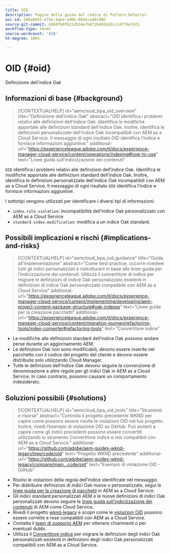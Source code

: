 ```yaml
---
title: OID
description: Pagina della guida del codice di Pattern Detector.
exl-id: 500e0d32-e75e-4abe-a96b-0692ce40c086
source-git-commit: dd60fb9fb21d534e7b6f264826d3cc1477def421
workflow-type: tm+mt
source-wordcount: '418'
ht-degree: 100%

---
```


# OID {#oid}

Definizione dell’indice Oak

## Informazioni di base {#background}

>[!CONTEXTUALHELP]
>id="aemcloud_bpa_oid_overview"
>title="Definizione dell’indice Oak"
>abstract="OID identifica i problemi relativi alle definizioni dell’indice Oak. Identifica le modifiche apportate alle definizioni standard dell’indice Oak. Inoltre, identifica le definizioni personalizzate dell’indice Oak incompatibili con AEM as a Cloud Service. Il messaggio di ogni risultato OID identifica l’indice e fornisce informazioni aggiuntive."
>additional-url="https://experienceleague.adobe.com/it/docs/experience-manager-cloud-service/content/operations/indexing#how-to-use" text="Linee guida sull’indicizzazione dei contenuti"

`OID` identifica i problemi relativi alle definizioni dell’indice Oak. Identifica le modifiche apportate alle definizioni standard dell’indice Oak. Inoltre, identifica le definizioni personalizzate dell’indice Oak incompatibili con AEM as a Cloud Service. Il messaggio di ogni risultato `OID` identifica l’indice e fornisce informazioni aggiuntive.

I sottotipi vengono utilizzati per identificare i diversi tipi di informazioni:

* `index.rule.violation`: incompatibilità dell’indice Oak personalizzato con AEM as a Cloud Service
* `standard.index.modification`: modifica a un indice Oak standard.

## Possibili implicazioni e rischi {#implications-and-risks}

>[!CONTEXTUALHELP]
>id="aemcloud_bpa_oid_guidance"
>title="Guida all’implementazione"
>abstract="Come best practice, occorre rivedere tutti gli indici personalizzati e ristrutturarli in base alle linee guida per l’indicizzazione dei contenuti. Utilizza il convertitore di indice per migrare le definizioni di indice Oak personalizzato esistenti in definizioni di indice Oak personalizzato compatibile con AEM as a Cloud Service"
>additional-url="https://experienceleague.adobe.com/it/docs/experience-manager-cloud-service/content/implementing/developing/aem-project-content-package-structure#oak-indexes" text="Linee guida per la creazione pacchetti"
>additional-url="https://experienceleague.adobe.com/it/docs/experience-manager-cloud-service/content/migration-journey/refactoring-tools/index-converter#refactoring-tools" text="Convertitore indice"

* Le modifiche alle definizioni standard dell’indice Oak possono andare perse durante un aggiornamento AEM.
* Le definizioni Oak non sono modificabili, devono essere inserite nel pacchetto con il codice del progetto del cliente e devono essere distribuite solo utilizzando Cloud Manager.
* Tutte le definizioni dell’indice Oak devono seguire la convenzione di denominazione e altre regole per gli indici Oak in AEM as a Cloud Service. In caso contrario, possono causare un comportamento indesiderato.

## Soluzioni possibili {#solutions}

>[!CONTEXTUALHELP]
>id="aemcloud_bpa_oid_tools"
>title="Strumenti e risorse"
>abstract="Controlla il progetto precedente WKND per capire come possono essere risolte le violazioni OID nel tuo progetto. Inoltre, rivedi l’esempio di violazione OID su GitHub. Può aiutarti a capire come gli indici precedenti possono essere convertiti utilizzando lo strumento Convertitore indice e resi compatibili con AEM as a Cloud Service."
>additional-url="https://github.com/adobe/aem-guides-wknd-legacy/tree/code/oid" text="Progetto WKND precedente"
>additional-url="https://github.com/adobe/aem-guides-wknd-legacy/compare/main...code/oid" text="Esempio di violazione OID - GitHub"

* Risolvi le violazioni della regola dell’indice identificate nel messaggio.
* Per distribuire definizioni di indici Oak nuove o personalizzate, segui le [linee guida per la creazione di pacchetti](https://experienceleague.adobe.com/it/docs/experience-manager-cloud-service/content/implementing/developing/aem-project-content-package-structure) in AEM as a Cloud Service.
* Gli indici standard personalizzati AEM e le nuove definizioni di indici Oak personalizzati devono seguire le [linee guida sull’indicizzazione dei contenuti](https://experienceleague.adobe.com/it/docs/experience-manager-cloud-service/content/operations/indexing#preparing-the-new-index-definition) di AEM come Cloud Service.
* Rivedi il progetto [wknd-legacy](https://github.com/adobe/aem-guides-wknd-legacy/tree/code/oid) e scopri come le [violazioni OID](https://github.com/adobe/aem-guides-wknd-legacy/compare/main...code/oid) possono essere corrette e rese compatibili con AEM as a Cloud Service.
* Contatta il [team di supporto AEM](https://helpx.adobe.com/it/enterprise/using/support-for-experience-cloud.html) per ottenere chiarimenti o per eventuali dubbi.
* Utilizza il [Convertitore indice](https://experienceleague.adobe.com/it/docs/experience-manager-cloud-service/content/migration-journey/refactoring-tools/index-converter#refactoring-tools) per migrare le definizioni degli indici Oak personalizzati esistenti in definizioni degli indici Oak personalizzati compatibili con AEM as a Cloud Service.
